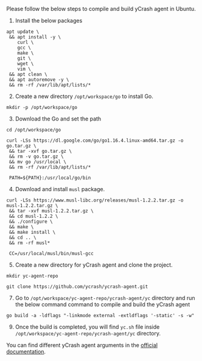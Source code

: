 Please follow the below steps to compile and build yCrash agent in Ubuntu.

1. Install the below packages

```
apt update \
 && apt install -y \
    curl \
    gcc \
    make \
    git \
    wget \
    vim \
 && apt clean \
 && apt autoremove -y \
 && rm -rf /var/lib/apt/lists/*
```
2. Create a new directory ```/opt/workspace/go``` to install Go.

```
mkdir -p /opt/workspace/go
```
3. Download the Go and set the path

```
cd /opt/workspace/go

curl -LSs https://dl.google.com/go/go1.16.4.linux-amd64.tar.gz -o go.tar.gz \
 && tar -xvf go.tar.gz \
 && rm -v go.tar.gz \
 && mv go /usr/local \
 && rm -rf /var/lib/apt/lists/*
 
 PATH=${PATH}:/usr/local/go/bin
```
4. Download and install ```musl``` package.

```
curl -LSs https://www.musl-libc.org/releases/musl-1.2.2.tar.gz -o musl-1.2.2.tar.gz \
 && tar -xvf musl-1.2.2.tar.gz \
 && cd musl-1.2.2 \
 && ./configure \
 && make \
 && make install \
 && cd .. \
 && rm -rf musl*
 
 CC=/usr/local/musl/bin/musl-gcc
```
5. Create a new directory for yCrash agent and clone the project.

```
mkdir yc-agent-repo

git clone https://github.com/ycrash/ycrash-agent.git
```
7. Go to ```/opt/workspace/yc-agent-repo/ycrash-agent/yc``` directory and run the below command command to compile and build the yCrash agent

```
go build -a -ldflags "-linkmode external -extldflags '-static' -s -w"
```
9. Once the build is completed, you will find ```yc.sh``` file inside ```/opt/workspace/yc-agent-repo/ycrash-agent/yc``` directory. 

You can find different yCrash agent arguments in the [official documentation](https://docs.ycrash.io/ycrash-agent/all-agent-arguments.html#all-arguments).
